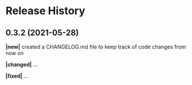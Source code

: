 Release History
===============

0.3.2 (2021-05-28)
------------------

**|new|**       created a CHANGELOG.md file to keep track of code changes from now on

**|changed|**   ...

**|fixed|**     ...
